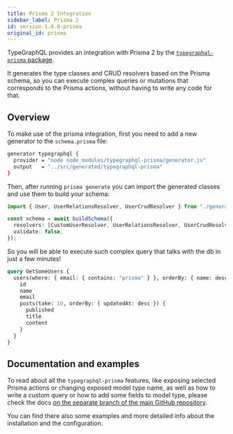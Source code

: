 ```yaml
---
title: Prisma 2 Integration
sidebar_label: Prisma 2
id: version-1.0.0-prisma
original_id: prisma
---
```


TypeGraphQL provides an integration with Prisma 2 by the [`typegraphql-prisma` package](https://www.npmjs.com/package/typegraphql-prisma).

It generates the type classes and CRUD resolvers based on the Prisma schema, so you can execute complex queries or mutations that corresponds to the Prisma actions, without having to write any code for that.

## Overview

To make use of the prisma integration, first you need to add a new generator to the `schema.prisma` file:

```sh
generator typegraphql {
  provider = "node node_modules/typegraphql-prisma/generator.js"
  output   = "../src/generated/typegraphql-prisma"
}
```

Then, after running `prisma generate` you can import the generated classes and use them to build your schema:

```typescript
import { User, UserRelationsResolver, UserCrudResolver } from "./generated/typegraphql-prisma";

const schema = await buildSchema({
  resolvers: [CustomUserResolver, UserRelationsResolver, UserCrudResolver],
  validate: false,
});
```

So you will be able to execute such complex query that talks with the db in just a few minutes!

```graphql
query GetSomeUsers {
  users(where: { email: { contains: "prisma" } }, orderBy: { name: desc }) {
    id
    name
    email
    posts(take: 10, orderBy: { updatedAt: desc }) {
      published
      title
      content
    }
  }
}
```

## Documentation and examples

To read about all the `typegraphql-prisma` features, like exposing selected Prisma actions or changing exposed model type name, as well as how to write a custom query or how to add some fields to model type, please check the docs [on the separate branch of the main GitHub repository](https://github.com/MichalLytek/type-graphql/tree/prisma).

You can find there also some examples and more detailed info about the installation and the configuration.
